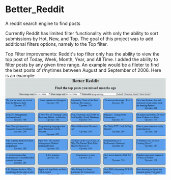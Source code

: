 # Better_Reddit
A reddit search engine to find posts 

Currently Reddit has limited filter functionality with only the ability to sort submissions by Hot, New, and Top. 
The goal of this project was to add additional filters options, namely to the Top filter. 

Top Filter improvements:
Reddit's top filter only has the ability to view the top post of Today, Week, Month, Year, and All Time. 
I added the ability to filter posts by any given time range. An example would be a fileter to find the best posts of r/nytimes between August and September of 2006. Here is an example:
![Alt Text](https://github.com/davidlee49/Better_Reddit/blob/main/V1%20Demo.gif)